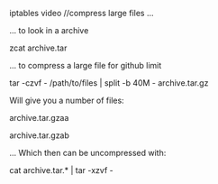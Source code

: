 iptables video  //compress large files ...

... to look in a archive

zcat archive.tar

... to compress a large file for github limit 

tar -czvf - /path/to/files | split -b 40M - archive.tar.gz

Will give you a number of files:

archive.tar.gzaa

archive.tar.gzab

... Which then can be uncompressed with:

cat archive.tar.* | tar -xzvf -
